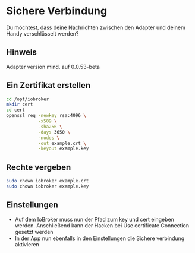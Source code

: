 # Sichere Verbindung

Du möchtest, dass deine Nachrichten zwischen den Adapter und deinem Handy verschlüsselt werden?

## Hinweis

Adapter version mind. auf 0.0.53-beta

## Ein Zertifikat erstellen

```bash
cd /opt/iobroker
mkdir cert
cd cert
openssl req -newkey rsa:4096 \
            -x509 \
            -sha256 \
            -days 3650 \
            -nodes \
            -out example.crt \
            -keyout example.key 
```

## Rechte vergeben

```bash
sudo chown iobroker example.crt
sudo chown iobroker example.key
```

## Einstellungen

- Auf dem IoBroker muss nun der Pfad zum key und cert eingeben werden. Anschließend kann der Hacken bei Use certificate Connection gesetzt werden
- In der App nun ebenfalls in den Einstellungen die Sichere verbindung aktivieren

